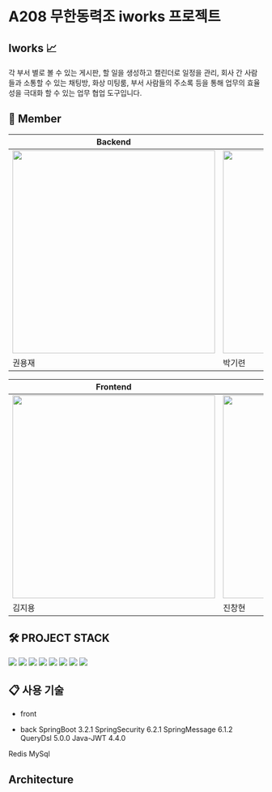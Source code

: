 # A208 무한동력조 iworks 프로젝트


## Iworks :chart_with_upwards_trend:

각 부서 별로 볼 수 있는 게시판, 할 일을 생성하고 캘린더로 일정을 관리, 회사 간 사람들과 소통할 수 있는 채팅방, 화상 미팅룸, 부서 사람들의 주소록 등을 통해 업무의 효율성을 극대화 할 수 있는 업무 협업 도구입니다.  

## :construction_worker: Member


| Backend | Backend | Backend | Backend | 
|--|--|--|--|
| <img src="" width=400px alt=""/> | <img src="" width=400px alt=""/> |<img src="" width=400px alt=""/>	|	
| 권용재 | 박기련 | 이수현	|한지원|

| Frontend | Frontend |
|--|--|
|<img src="" width=400px alt=""/>|<img src="" width=400px alt=""/>	|	<img src="" width=400px alt=""/>|
|김지용|진창현|

## 🛠️ PROJECT STACK

<img src="https://img.shields.io/badge/Spring-6DB33F?style=flat&logo=Spring&logoColor=white"/> <img src="https://img.shields.io/badge/Spring Boot-6DB33F?style=flat&logo=SpringBoot&logoColor=white"/> <img src="https://img.shields.io/badge/MySQL-4479A1?style=flat&logo=MySQL&logoColor=white"/> <img src="https://img.shields.io/badge/gradle-02303A?style=flat&logo=gradle&logoColor=white"/> <img src="https://img.shields.io/badge/redis-DC382D?style=flat&logo=redis&logoColor=white"/> <img src="https://img.shields.io/badge/docker-2496ED?style=flat&logo=docker&logoColor=white"/> <img src="https://img.shields.io/badge/amazonec2-FF9900?style=flat&logo=amazonec2&logoColor=white"/> <img src="https://img.shields.io/badge/react-2496ED?style=flat&logo=react&logoColor=white"/> 

## 📋 사용 기술

- front

- back
SpringBoot 3.2.1
SpringSecurity 6.2.1
SpringMessage 6.1.2
QueryDsl 5.0.0
Java-JWT 4.4.0


Redis
MySql

## Architecture



